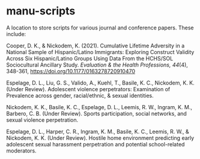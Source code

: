 # manu-scripts
A location to store scripts for various journal and conference papers. These include:

Cooper, D. K., & Nickodem, K. (2021). Cumulative Lifetime Adversity in a National Sample of Hispanic/Latino Immigrants: Exploring Construct Validity Across Six Hispanic/Latino Groups Using Data From the HCHS/SOL Sociocultural Ancillary Study. *Evaluation & the Health Professions, 44*(4), 348-361, https://doi.org/10.1177/0163278720910470

Espelage, D. L., Liu, G. S., Valido, A., Kuehl, T., Basile, K. C., Nickodem, K. K. (Under Review). Adolescent violence perpetrators: Examination of Prevalence across gender, racial/ethnic, & sexual identities.

Nickodem, K. K., Basile, K. C., Espelage, D. L., Leemis, R. W., Ingram, K. M., Barbero, C. B. (Under Review). Sports participation, social networks, and sexual violence perpetration.

Espelage, D. L., Harper, C. R., Ingram, K. M., Basile, K. C., Leemis, R. W., & Nickodem, K. K. (Under Review). Hostile home environment predicting early adolescent sexual harassment perpetration and potential school-related moderators.